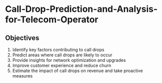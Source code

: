 # Call-Drop-Prediction-and-Analysis-for-Telecom-Operator

## Objectives
1. Identify key factors contributing to call drops
2. Predict areas where call drops are likely to occur
3. Provide insights for network optimization and upgrades
4. Improve customer experience and reduce churn
5. Estimate the impact of call drops on revenue and take proactive measures
